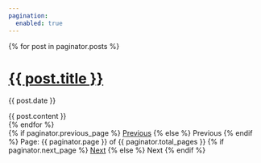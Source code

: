 ```yaml
---
pagination:
  enabled: true
---
```


{% for post in paginator.posts %}
<h1><a href="{{ post.url }}" rel="me">{{ post.title }}</a></h1>
<p class="author">
  <span class="date">{{ post.date }}</span>
</p>
<div class="content">
  {{ post.content }}
</div>
{% endfor %}

<div class="pagination">
  {% if paginator.previous_page %}
  <a class="previous" href="{{ paginator.previous_page_path }}" rel="me">Previous</a>
  {% else %}
  <span class="previous">Previous</span>
  {% endif %}
  <span class="page_number">Page: {{ paginator.page }} of {{ paginator.total_pages }}</span>
  {% if paginator.next_page %}
  <a class="next" href="{{ paginator.next_page_path }}">Next</a>
  {% else %}
  <span class="next">Next</span>
  {% endif %}
</div>
